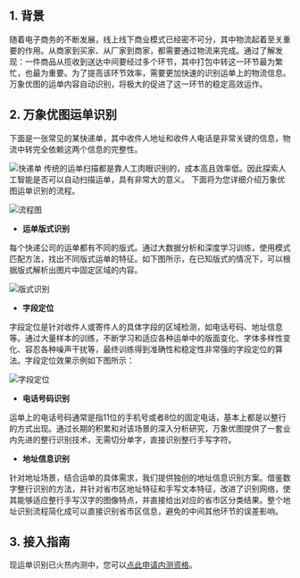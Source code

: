 ## 1. 背景

随着电子商务的不断发展，线上线下商业模式已经密不可分，其中物流起着至关重要的作用。从商家到买家、从厂家到商家，都需要通过物流来完成。通过了解发现：一件商品从揽收到送达中间要经过多个环节，其中打包中转这一环节最为繁忙，也最为重要。为了提高该环节效率，需要更加快速的识别运单上的物流信息。万象优图的运单内容自动识别，将极大的促进了这一环节的稳定高效运作。

## 2. 万象优图运单识别
下面是一张常见的某快递单，其中收件人地址和收件人电话是非常关键的信息，物流中转完全依赖这两个信息的完整性。

![快递单](http://imgcache.tcecqpoc.fsphere.cn/image/mc.qcloudimg.com/static/img/80f5a9952637d3b78a9e3cbad12722fc/image.png)
传统的运单扫描都是靠人工肉眼识别的，成本高且效率低。因此探索人工智能是否可以自动扫描运单，具有非常大的意义。
下面将为您详细介绍万象优图运单识别的流程。

![流程图](http://imgcache.tcecqpoc.fsphere.cn/image/mc.qcloudimg.com/static/img/0a1df1a701ca11070a239f92ecb4f068/image.png)



- **运单版式识别**

每个快递公司的运单都有不同的版式。通过大数据分析和深度学习训练，使用模式匹配方法，找出不同版式运单的特征。如下图所示，在已知版式的情况下，可以根据版式解析出图片中固定区域的内容。

![版式识别](http://imgcache.tcecqpoc.fsphere.cn/image/mc.qcloudimg.com/static/img/035345b0be5643055edd6e40310ca162/image.png)

- **字段定位**

字段定位是针对收件人或寄件人的具体字段的区域检测，如电话号码、地址信息等。通过大量样本的训练，不断学习和适应各种运单中的版面变化、字体多样性变化、容忍各种噪声干扰等，最终训练得到准确性和稳定性非常强的字段定位的算法。字段定位效果示例如下图所示：

![字段定位](http://imgcache.tcecqpoc.fsphere.cn/image/mc.qcloudimg.com/static/img/c255bb0d8660460e24c54efeaeb1b479/image.png)

- **电话号码识别**

运单上的电话号码通常是指11位的手机号或者8位的固定电话，基本上都是以整行的方式出现。通过长期的积累和对该场景的深入分析研究，万象优图提供了一套业内先进的整行识别技术，无需切分单字，直接识别整行手写字符。

- **地址信息识别**

针对地址场景，结合运单的具体需求，我们提供独创的地址信息识别方案。借鉴数字整行识别的方法，并针对省市区地址特征和手写文本特征，改进了识别网络，使其能够适应整行手写汉字的图像特点，并直接给出对应的省市区分类结果。整个地址识别流程简化成可以直接识别省市区信息，避免的中间其他环节的误差影响。

## 3. 接入指南

现运单识别已火热内测中，您可以[点此申请内测资格](http://tcecqpoc.fsphere.cn/doc/product/275/6811)。







